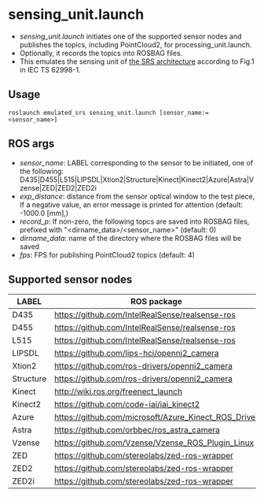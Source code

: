 # sensing_unit.launch

* _sensing_unit.launch_ initiates one of the supported sensor nodes and
    publishes the topics, including PointCloud2, for processing_unit.launch.
* Optionally, it records the topics into ROSBAG files.
* This emulates the sensing unit of
    [the SRS architecture](/doc/SRSArchitecture.png) according to Fig.1 in IEC
    TS 62998-1.

## Usage

    roslaunch emulated_srs sensing_unit.launch [sensor_name:=<sensor_name>]

## ROS args

* _sensor_name_: LABEL corresponding to the sensor to be initiated, one
    of the following:
    D435|D455|L515|LIPSDL|Xtion2|Structure|Kinect|Kinect2|Azure|Astra|Vzense|ZED|ZED2|ZED2i
* _exp_distance_: distance from the sensor optical window to the test piece,
    If a negative value, an error message is printed for attention
    (default: -1000.0 [mm],)
* _record_p_: If non-zero, the following topcs are saved into ROSBAG files,
    prefixed with "<dirname_data>/<sensor_name>" (default: 0)
* _dirname_data_: name of the directory where the ROSBAG files will be saved
* _fps_: FPS for publishing PointCloud2 topics (default: 4)

## Supported sensor nodes

| LABEL     | ROS package                                          |
| --------- | ---------------------------------------------------- |
| D435      | https://github.com/IntelRealSense/realsense-ros      |
| D455      | https://github.com/IntelRealSense/realsense-ros      |
| L515      | https://github.com/IntelRealSense/realsense-ros      |
| LIPSDL    | https://github.com/lips-hci/openni2_camera           |
| Xtion2    | https://github.com/ros-drivers/openni2_camera        |
| Structure | https://github.com/ros-drivers/openni2_camera        |
| Kinect    | http://wiki.ros.org/freenect_launch                  |
| Kinect2   | https://github.com/code-iai/iai_kinect2              |
| Azure     | https://github.com/microsoft/Azure_Kinect_ROS_Driver |
| Astra     | https://github.com/orbbec/ros_astra_camera           |
| Vzense    | https://github.com/Vzense/Vzense_ROS_Plugin_Linux    |
| ZED       | https://github.com/stereolabs/zed-ros-wrapper        |
| ZED2      | https://github.com/stereolabs/zed-ros-wrapper        |
| ZED2i     | https://github.com/stereolabs/zed-ros-wrapper        |